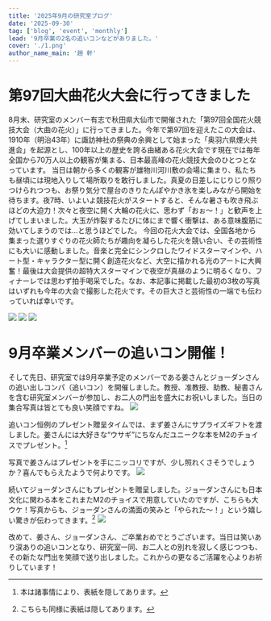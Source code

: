 ```yaml
---
title: '2025年9月の研究室ブログ'
date: '2025-09-30'
tag: ['blog', 'event', 'monthly']
lead: '9月卒業の2名の追いコンなどがありました。'
cover: './1.png'
author_name_main: '趙 軒'
---
```

# 第97回大曲花火大会に行ってきました
8月末、研究室のメンバー有志で秋田県大仙市で開催された「第97回全国花火競技大会（大曲の花火）」に行ってきました。今年で第97回を迎えたこの大会は、1910年（明治43年）に諏訪神社の祭典の余興として始まった「奥羽六県煙火共進会」を起源とし、100年以上の歴史を誇る由緒ある花火大会です現在では毎年全国から70万人以上の観客が集まる、日本最高峰の花火競技大会のひとつとなっています。
当日は朝から多くの観客が雄物川河川敷の会場に集まり、私たちも昼頃には現地入りして場所取りを敢行しました。真夏の日差しにじりじり照りつけられつつも、お祭り気分で屋台のきりたんぽやかき氷を楽しみながら開始を待ちます。夜7時、いよいよ競技花火がスタートすると、そんな暑さも吹き飛ぶほどの大迫力！次々と夜空に開く大輪の花火に、思わず「おぉ～！」と歓声を上げてしまいました。大玉が炸裂するたびに体にまで響く衝撃は、ある意味腹筋に効いてしまうのでは…と思うほどでした。
今回の花火大会では、全国各地から集まった選りすぐりの花火師たちが趣向を凝らした花火を競い合い、その芸術性にも大いに感動しました。音楽と完全にシンクロしたワイドスターマインや、ハート型・キャラクター型に開く創造花火など、大空に描かれる光のアートに大興奮！最後は大会提供の超特大スターマインで夜空が真昼のように明るくなり、フィナーレでは思わず拍手喝采でした。なお、本記事に掲載した最初の3枚の写真はいずれも今年の大会で撮影した花火です。その巨大さと芸術性の一端でも伝わっていれば幸いです。

![](./1.png)
![](./2.jpg)
![](./3.jpg)
 
# 9月卒業メンバーの追いコン開催！
そして先日、研究室では9月卒業予定のメンバーである姜さんとジョーダンさんの追い出しコンパ（追いコン）を開催しました。教授、准教授、助教、秘書さんを含む研究室メンバーが参加し、お二人の門出を盛大にお祝いしました。当日の集合写真は皆とても良い笑顔ですね。
![](./4.jpg)
 
追いコン恒例のプレゼント贈呈タイムでは、まず姜さんにサプライズギフトを渡しました。姜さんには大好きな“ウサギ”にちなんだユニークな本をM2のチョイスでプレゼント。[^1]
[^1]:本は諸事情により、表紙を隠してあります。

写真で姜さんはプレゼントを手にニッコリですが、少し照れくさそうでしょうか？喜んでもらえたようで何よりです。
![](./5.png)

続いてジョーダンさんにもプレゼントを贈呈しました。ジョーダンさんにも日本文化に関わる本をこれまたM2のチョイスで用意していたのですが、こちらも大ウケ！写真からも、ジョーダンさんの満面の笑みと「やられた～！」という嬉しい驚きが伝わってきます。[^2]
![](./6.png)
[^2]:こちらも同様に表紙は隠してあります。

改めて、姜さん、ジョーダンさん、ご卒業おめでとうございます。当日は笑いあり涙ありの追いコンとなり、研究室一同、お二人との別れを寂しく感じつつも、その新たな門出を笑顔で送り出しました。これからの更なるご活躍を心よりお祈りしています！


